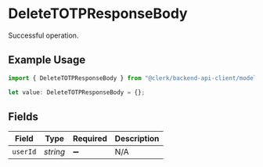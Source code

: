 # DeleteTOTPResponseBody

Successful operation.

## Example Usage

```typescript
import { DeleteTOTPResponseBody } from "@clerk/backend-api-client/models/operations";

let value: DeleteTOTPResponseBody = {};
```

## Fields

| Field              | Type               | Required           | Description        |
| ------------------ | ------------------ | ------------------ | ------------------ |
| `userId`           | *string*           | :heavy_minus_sign: | N/A                |